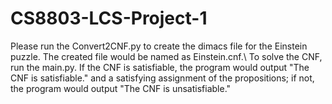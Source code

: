 # CS8803-LCS-Project-1
Please run the Convert2CNF.py to create the dimacs file for the Einstein puzzle. The created file would be named as Einstein.cnf.\\
To solve the CNF, run the main.py. If the CNF is satisfiable, the program would output "The CNF is satisfiable." and a satisfying assignment of the propositions; if not, the program would output "The CNF is unsatisfiable."
